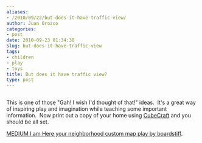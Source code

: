 ```yaml
---
aliases:
- /2010/09/22/but-does-it-have-traffic-view/
author: Juan Orozco
categories:
- post
date: 2010-09-23 01:34:38
slug: but-does-it-have-traffic-view
tags:
- children
- play
- toys
title: But does it have traffic view?
type: post
---
```


<p style="text-align:center;">
  <a href="http://www.etsy.com/listing/56599562/medium-i-am-here-your-neighborhood?ref=sc_1#"><img src='http://juanthedesigner.files.wordpress.com/2010/09/il_430xn-1753823001.jpg?w=580' alt='' data-recalc-dims="1" /></a>
</p>

This is one of those "Gah! I wish I'd thought of that!" ideas.  It's a great way of inspiring play and imagination while teaching some important information.  Now print out a copy of your home using [CubeCraft][1] and you should be all set.

[MEDIUM I am Here your neighborhood custom map play by boardstiff][2].

[1]: http://www.cubeecraft.com/
[2]: http://www.etsy.com/listing/56599562/medium-i-am-here-your-neighborhood?ref=sc_1#
